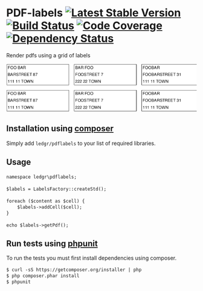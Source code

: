 # PDF-labels [![Latest Stable Version](https://poser.pugx.org/ledgr/pdflabels/v/stable.png)](https://packagist.org/packages/ledgr/pdflabels) [![Build Status](https://travis-ci.org/ledgr/pdflabels.png?branch=master)](https://travis-ci.org/ledgr/pdflabels) [![Code Coverage](https://scrutinizer-ci.com/g/ledgr/pdflabels/badges/coverage.png?s=ea2b5dc71bbb041b5f7a050acf533932e87142a7)](https://scrutinizer-ci.com/g/ledgr/pdflabels/) [![Dependency Status](https://gemnasium.com/ledgr/pdflabels.png)](https://gemnasium.com/ledgr/pdflabels)


Render pdfs using a grid of labels

![Example output](/example/addresses.png)


Installation using [composer](http://getcomposer.org/)
------------------------------------------------------
Simply add `ledgr/pdflabels` to your list of required libraries.


Usage
-----
    namespace ledgr\pdflabels;

    $labels = LabelsFactory::createStd();

    foreach ($content as $cell) {
        $labels->addCell($cell);
    }

    echo $labels->getPdf();


Run tests  using [phpunit](http://phpunit.de/)
----------------------------------------------
To run the tests you must first install dependencies using composer.

    $ curl -sS https://getcomposer.org/installer | php
    $ php composer.phar install
    $ phpunit
